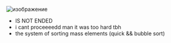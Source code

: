 ![изображение](https://github.com/user-attachments/assets/a11457d6-1059-41ae-b162-3060e016d175)
- IS NOT ENDED
- i cant proceeeedd man it was too hard tbh
- the system of sorting mass elements (quick && bubble sort)
